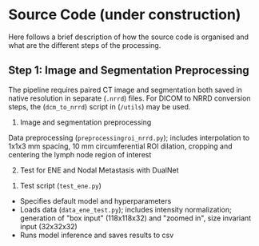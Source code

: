 # Source Code (under construction)

Here follows a brief description of how the source code is organised and what are the different steps of the processing.

## Step 1: Image and Segmentation Preprocessing

The pipeline requires paired CT image and segmentation both saved in native resolution in separate (`.nrrd`) files. For DICOM to NRRD conversion steps, the (`dcm_to_nrrd`) script in (`/utils`) may be used.

1) Image and segmentation preprocessing 

Data preprocessing (`preprocessingroi_nrrd.py`); includes interpolation to 1x1x3 mm spacing, 10 mm circumferential ROI dilation, cropping and centering the lymph node region of interest

2) Test for ENE and Nodal Metastasis with DualNet

1. Test script (`test_ene.py`)
* Specifies default model and hyperparameters
* Loads data (`data_ene_test.py`); includes intensity normalization; generation of "box input" (118x118x32) and "zoomed in", size invariant input (32x32x32)
* Runs model inference and saves results to csv